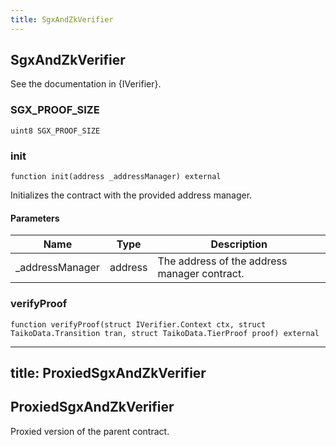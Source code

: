 ```yaml
---
title: SgxAndZkVerifier
---
```


## SgxAndZkVerifier

See the documentation in {IVerifier}.

### SGX_PROOF_SIZE

```solidity
uint8 SGX_PROOF_SIZE
```

### init

```solidity
function init(address _addressManager) external
```

Initializes the contract with the provided address manager.

#### Parameters

| Name | Type | Description |
| ---- | ---- | ----------- |
| _addressManager | address | The address of the address manager contract. |

### verifyProof

```solidity
function verifyProof(struct IVerifier.Context ctx, struct TaikoData.Transition tran, struct TaikoData.TierProof proof) external
```

---
title: ProxiedSgxAndZkVerifier
---

## ProxiedSgxAndZkVerifier

Proxied version of the parent contract.

